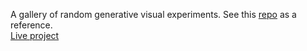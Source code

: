 A gallery of random generative visual experiments. See this [repo](https://github.com/byjoohyunpark/generative-art-canvas-sketch) as a reference. <br/> 
[Live project](https://byjoohyunpark.github.io/generative-art/)
